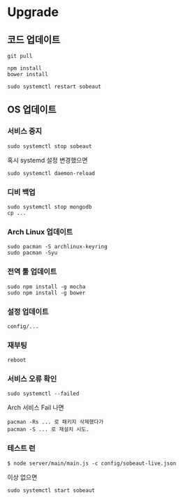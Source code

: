 # Upgrade

## 코드 업데이트

    git pull
    
    npm install
    bower install

    sudo systemctl restart sobeaut

## OS 업데이트

### 서비스 중지

    sudo systemctl stop sobeaut

혹시 systemd 설정 변경했으면

    sudo systemctl daemon-reload

### 디비 백업

    sudo systemctl stop mongodb
    cp ...

### Arch Linux 업데이트

    sudo pacman -S archlinux-keyring
    sudo pacman -Syu

### 전역 툴 업데이트

    sudo npm install -g mocha
    sudo npm install -g bower

### 설정 업데이트

    config/...

### 재부팅

    reboot

### 서비스 오류 확인

    sudo systemctl --failed

Arch 서비스 Fail 나면

    pacman -Rs ... 로 패키지 삭제했다가
    pacman -S ... 로 재설치 시도.

### 테스트 런

    $ node server/main/main.js -c config/sobeaut-live.json

이상 없으면

    sudo systemctl start sobeaut
